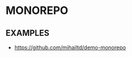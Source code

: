 <h1>MONOREPO</h1>
<h2>EXAMPLES</h2>
<ul>
<li><a href="https://github.com/mihailtd/demo-monorepo">https://github.com/mihailtd/demo-monorepo</a></li>
</ul>